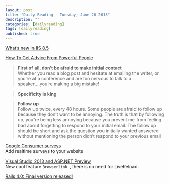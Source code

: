 ```yaml
---
layout: post
title: "Daily Reading - Tuesday, June 26 2013"
description: ""
categories: [dailyreading]
tags: [dailyreading]
published: true
---
```

[What’s new in IIS 8.5](http://blogs.msdn.com/b/benjaminperkins/archive/2013/06/25/what-s-new-in-iis-8-5.aspx)    

<!--break-->

[How To Get Advice From Powerful People](http://matchist.com/blog/how-to-get-advice-from-powerful-people/)  
> __First of all, don’t be afraid to make initial contact__   
Whether you read a blog post and hesitate at emailing the writer, or you’re at a conference and are too nervous to talk to a speaker….you’re making a big mistake!

> __Specificity is king__

> __Follow up__  
Follow up twice, every 48 hours. Some people are afraid to follow up because they don’t want to be annoying. The truth is that by following up, you’re being less annoying because you prevent me from feeling bad about forgetting to respond to your initial email. The follow up should be short and ask the question you initially wanted answered without mentioning the person didn’t respond to your previous email

[Google Consumer surveys](http://www.google.com/insights/consumersurveys/home)  
Add realtime surveys to your website

[Visual Studio 2013 and ASP.NET Preview](http://www.techbubbles.com/aspnet/visual-studio-2013-and-asp-net-preview/)  
New cool feature `Browserlink `, there is no need for LiveReload.

[Rails 4.0: Final version released!](http://weblog.rubyonrails.org/2013/6/25/Rails-4-0-final/)  
